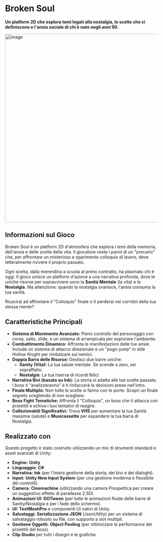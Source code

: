 # **Broken Soul**

**Un platform 2D che esplora temi legati alla nostalgia, le scelte che ci definiscono e l'ansia sociale di chi è nato negli anni 90\.**

<img width="1108" height="622" alt="image" src="https://github.com/user-attachments/assets/0d1c4c8c-345e-4fbf-9871-2c092d27de1e" />


## **Informazioni sul Gioco**

Broken Soul è un platform 2D d'atmosfera che esplora i temi della memoria, dell'ansia e delle scelte della vita. Il giocatore veste i panni di un "precario" che, per affrontare un misterioso e opprimente colloquio di lavoro, deve letteralmente rivivere il proprio passato.

Ogni scelta, dalla merendina a scuola al primo contratto, ha plasmato chi è oggi. Il gioco unisce un platform d'azione a una narrativa profonda, dove le uniche risorse per sopravvivere sono la **Sanità Mentale** (la vita) e la **Nostalgia**. Ma attenzione: quando la nostalgia svanisce, l'ansia consuma la tua sanità.

Riuscirai ad affrontare il "Colloquio" finale o ti perderai nei corridoi della tua stessa mente?

##  **Caratteristiche Principali**

* **Sistema di Movimento Avanzato:** Pieno controllo del personaggio con corsa, salto, slide, e un sistema di arrampicata per esplorare l'ambiente.  
* **Combattimento Dinamico:** Affronta le manifestazioni delle tue ansie. Include un sistema di attacco direzionale e un "pogo-jump" in stile *Hollow Knight* per rimbalzare sui nemici.  
* **Doppia Barra delle Risorse:** Gestisci due barre uniche:  
  * **Sanity (Vita):** La tua salute mentale. Se scende a zero, sei sopraffatto.  
  * **Nostalgia:** La tua riserva di ricordi felici.  
* **Narrativa Bivi (basata su Ink):** La storia si adatta alle tue scelte passate. I boss ti "analizzeranno" e ti rinfaccerà le decisioni prese nell'intro.  
* **Finale Multiplo:** Non tutte le scelte si fanno con le porte. Scopri un finale segreto scegliendo di *non* scegliere.  
* **Boss Fight Tematiche:** Affronta il "Colloquio", un boss che ti attacca con proiettili e schiva i tuoi tentativi di reagire.  
* **Collezionabili Significativi:** Trova **VHS** per aumentare la tua Sanità massima (salute) e **Musicassette** per espandere la tua barra di Nostalgia.

##  **Realizzato con**

Questo progetto è stato costruito utilizzando un mix di strumenti standard e asset avanzati di Unity:

* **Engine:** **Unity**  
* **Linguaggio:** **C\#**  
* **Narrativa:** **Ink** (per l'intera gestione della storia, dei bivi e dei dialoghi).  
* **Input:** **Unity New Input System** (per una gestione moderna e flessibile dei controlli).  
* **Camera:** **Cinemachine** (utilizzando una camera Prospettica per creare un suggestivo effetto di parallasse 2.5D).  
* **Animazioni UI:** **DOTween** (per tutte le animazioni fluide delle barre di Sanity/Nostalgia e per i fade dello schermo).  
* **UI:** **TextMeshPro** e componenti UI nativi di Unity.  
* **Salvataggi:** **Serializzazione JSON** (JsonUtility) per un sistema di salvataggio robusto su file, con supporto a slot multipli.  
* **Gestione Oggetti:** **Object Pooling** (per ottimizzare le performance dei proiettili del boss).  
* **Clip Studio** per tutti i disegni e le grafiche. 
